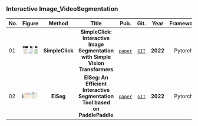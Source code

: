 

### Interactive Image_VideoSegmentation
|No.   |Figure        |Method   |Title  |Pub.  |Git. |Year |Framework |Type |Dataset |PreTrainedModel |TrainingPipeline |TestPipeline |License
|-----|:---:|:-----:|:-----:|:-----:|:---:|:---:|:-----:|:-----:|:-----:|:-----:|:-----:|:-----:|:-----:|
|01|![SimpleClick](datacapture/simpleclick.png)         |__SimpleClick__|__SimpleClick: Interactive Image Segmentation with Simple Vision Transformers__|[`paper`](https://arxiv.org/pdf/2210.11006v2.pdf)|[`GIT`](https://github.com/uncbiag/SimpleClick)|__2022__|Pytorch|Click(one or more)|GrabCut,Berkeley,DAVIS,PascalVOC,SBD|Yes|Yes|Yes|MIT|
|02|![EISeg](datacapture/elseg.png)           |__EISeg__|__EISeg: An Efficient Interactive Segmentation Tool based on PaddlePaddle__|[`paper`](https://arxiv.org/pdf/2210.08788v2.pdf)|[`GIT`](https://github.com/PaddlePaddle/PaddleSeg)|__2022__|Pytorch|Click(one or more)|GrabCut,Berkeley,DAVIS,PascalVOC|Yes|Yes|Yes|Apache-2.0 |
